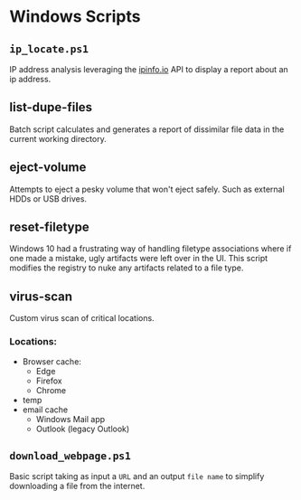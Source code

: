 # Windows Scripts
## `ip_locate.ps1`
IP address analysis leveraging the [ipinfo.io](https://ipinfo.io/) API to display a report about an ip address.
## list-dupe-files
Batch script calculates and generates a report of dissimilar file data in the current working directory.
## eject-volume
Attempts to eject a pesky volume that won't eject safely. Such as external HDDs or USB drives.
## reset-filetype
Windows 10 had a frustrating way of handling filetype associations where if one made a mistake, ugly artifacts were left over in the UI. This script modifies the registry to nuke any artifacts related to a file type.
## virus-scan
Custom virus scan of critical locations.
### Locations:
- Browser cache:
    - Edge
    - Firefox
    - Chrome
- temp  
- email cache  
  - Windows Mail app
  - Outlook (legacy Outlook)
## `download_webpage.ps1`
Basic script taking as input a `URL` and an output `file name` to simplify downloading a file from the internet.